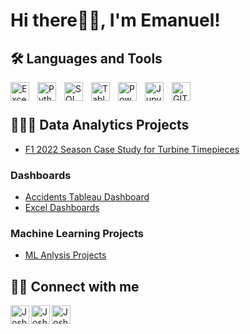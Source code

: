 <h1>Hi there👋🏼, I'm Emanuel! 

<h2>🛠️ Languages and Tools</h2>

<img align="left" alt="Excel" width="30px" style="padding-right:10px;" src="https://github.com/EmaStehr/EmaStehr/assets/114269507/d2c1b273-b29f-463a-becf-64a074bbd9e2"/>
<img align="left" alt="Python" width="30px" style="padding-right:10px;" src="https://github.com/EmaStehr/EmaStehr/assets/114269507/ef0d7b81-3aa6-4b7f-9a4e-7857acb1cda3" />
<img align="left" alt="SQL" width="30px" style="padding-right:10px;" src="https://github.com/EmaStehr/EmaStehr/assets/114269507/af016fc2-ebb9-4c4f-aee2-fb387c9dd47e" />
<img align="left" alt="Tableau" width="30px" style="padding-right:10px;" src="https://github.com/EmaStehr/EmaStehr/assets/114269507/3ba69699-53ec-4a50-a6e3-76607eade707" />
<img align="left" alt="Power BI" width="30px" style="padding-right:10px;" src="https://github.com/EmaStehr/EmaStehr/assets/114269507/b5dfb284-5b52-4668-a2fb-69e847932011" />
<img align="left" alt="Jupyter" width="30px" style="padding-right:10px;" src="https://github.com/EmaStehr/EmaStehr/assets/114269507/b97e57e1-d1d9-4d43-b238-597f4d8c3b1e" />
<img align="left" alt="GIT" width="30px" style="padding-right:10px;" src="https://github.com/EmaStehr/EmaStehr/assets/114269507/c22b2a2b-3086-445c-9565-d05442c13607" />
<br />

#
<h2>👨🏼‍💻 Data Analytics Projects</h2>

- [F1 2022 Season Case Study for Turbine Timepieces](https://github.com/EmaStehr/F1-2022-Season-Analysis/tree/main)

<h3>Dashboards</h3>

- [Accidents Tableau Dashboard](https://github.com/EmaStehr/Accidents-Tableau-Dashboard)
- [Excel Dashboards](https://github.com/EmaStehr/Excel-Dashboards)

<h3>Machine Learning Projects</h3>

- [ML Anlysis Projects](https://github.com/EmaStehr/Machine-Learning-Algorithms)

<h2>🤳🏼 Connect with me</h2>

[<img align="left" alt="JoshMadakor | Twitter" width="30px" src="https://cdn.jsdelivr.net/npm/simple-icons@v3/icons/twitter.svg" />][twitter]
[<img align="left" alt="JoshMadakor | LinkedIn" width="30px" src="https://cdn.jsdelivr.net/npm/simple-icons@v3/icons/linkedin.svg" />][linkedin]
[<img align="left" alt="JoshMadakor | Instagram" width="30px" src="https://cdn.jsdelivr.net/npm/simple-icons@v3/icons/instagram.svg" />][instagram]

[twitter]: https://twitter.com/EmaStehr
[instagram]: https://www.instagram.com/emastehr/
[linkedin]: https://www.linkedin.com/in/emanuel-stehr/
